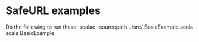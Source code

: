 SafeURL examples
=================

Do the following to run these:
    scalac -sourcepath ../src/ BasicExample.scala
    scala BasicExample
